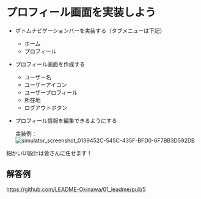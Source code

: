 # プロフィール画面を実装しよう

- ボトムナビゲーションバーを実装する（タブメニューは下記）
  - ホーム
  - プロフィール
- プロフィール画面を作成する
  - ユーザー名
  - ユーザーアイコン
  - ユーザープロフィール
  - 所在地
  - ログアウトボタン
- プロフィール情報を編集できるようにする

  実装例：
  ![simulator_screenshot_0139452C-545C-435F-BFD0-6F7BB3D592DB](https://github.com/user-attachments/assets/ebae0663-8caa-4aff-9ce9-9247c857aeae)
  
細かいUI設計は皆さんに任せます！

## 解答例
https://github.com/LEADME-Okinawa/01_leadme/pull/5
